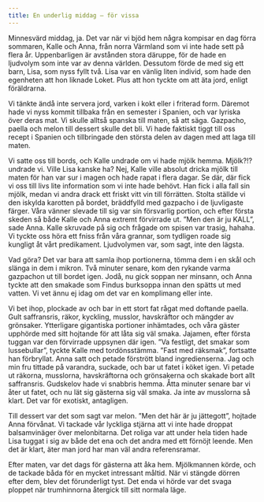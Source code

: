 ```yaml
---
title: En underlig middag – för vissa
---
```

Minnesvärd middag, ja. Det var när vi bjöd hem några kompisar en dag förra sommaren, Kalle och Anna, från norra Värmland som vi inte hade sett på flera år. Uppenbarligen är avstånden stora däruppe, för de hade en ljudvolym som inte var av denna världen. Dessutom förde de med sig ett barn, Lisa, som nyss fyllt två. Lisa var en vänlig liten individ, som hade den egenheten att hon liknade Loket. Plus att hon tyckte om att äta jord, enligt föräldrarna. 

Vi tänkte ändå inte servera jord, varken i kokt eller i friterad form. Däremot hade vi nyss kommit tillbaka från en semester i Spanien, och var lyriska över deras mat. Vi skulle alltså spanska till maten, så att säga. Gazpacho, paella och melon till dessert skulle det bli. Vi hade faktiskt tiggt till oss recept i Spanien och tillbringade den största delen av dagen med att laga till maten. 

Vi satte oss till bords, och Kalle undrade om vi hade mjölk hemma. Mjölk?!? undrade vi. Ville Lisa kanske ha? Nej, Kalle ville absolut dricka mjölk till maten för han var sur i magen och hade rapat i flera dagar. Se där, där fick vi oss till livs lite information som vi inte hade behövt. Han fick i alla fall sin mjölk, medan vi andra drack ett friskt vitt vin till förrätten. Stolta ställde vi den iskylda karotten på bordet, bräddfylld med gazpacho i de ljuvligaste färger. Våra vänner slevade till sig var sin försvarlig portion, och efter första skeden så både Kalle och Anna extremt förvirrade ut. ”Men den är ju KALL”, sade Anna. Kalle skruvade på sig och frågade om spisen var trasig, hahaha.  Vi tyckte oss höra ett fniss från våra grannar, som tydligen roade sig kungligt åt vårt predikament. Ljudvolymen var, som sagt, inte den lägsta.  

Vad göra? Det var bara att samla ihop portionerna, tömma dem i en skål och slänga in dem i mikron. Två minuter senare, kom den rykande varma gazpachon ut till bordet igen. Jodå, nu gick soppan ner minsann, och Anna tyckte att den smakade som Findus burksoppa innan den spätts ut med vatten. Vi vet ännu ej idag om det var en komplimang eller inte. 

Vi bet ihop, plockade av och bar in ett stort fat rågat med doftande paella. Gult saffransris, räkor, kyckling, musslor, havskräftor och mängder av grönsaker. Ytterligare gigantiska portioner inhämtades, och våra gäster upphörde med sitt hojtande för att låta sig väl smaka. Jajamen, efter första tuggan var den förvirrade uppsynen där igen. ”Va festligt, det smakar som lussebullar”, tyckte Kalle med tordönsstämma. ”Fast med räksmak”, fortsatte han förbryllat. Anna satt och petade förstrött bland ingredienserna. Jag och min fru tittade på varandra, suckade, och bar ut fatet i köket igen. Vi petade ut räkorna, musslorna, havskräftorna och grönsakerna och skakade bort allt saffransris. Gudskelov hade vi snabbris hemma. Åtta minuter senare bar vi åter ut fatet, och nu lät sig gästerna sig väl smaka. Ja inte av musslorna så klart. Det var för exotiskt, antagligen. 

Till dessert var det som sagt var melon. ”Men det här är ju jättegott”, hojtade Anna förvånat. Vi tackade vår lyckliga stjärna att vi inte hade droppat balsamvinäger över melonbitarna. Det roliga var att under hela tiden hade Lisa tuggat i sig av både det ena och det andra med ett förnöjt leende. Men det är klart, äter man jord har man väl andra referensramar. 

Efter maten, var det dags för gästerna att åka hem. Mjölkmannen körde, och de tackade båda för en mycket intressant måltid. När vi stängde dörren efter dem, blev det förunderligt tyst. Det enda vi hörde var det svaga ploppet när trumhinnorna återgick till sitt normala läge. 